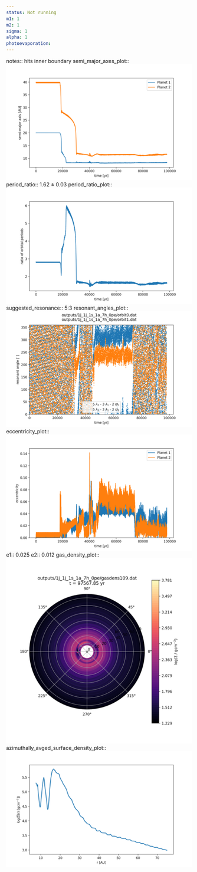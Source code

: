 ```yaml
---
status: Not running
m1: 1
m2: 1
sigma: 1
alpha: 1
photoevaporation: 
---
```


notes:: hits inner boundary
semi_major_axes_plot:: ![semi_major_axes_1j_1j_1s_1a_7h_0pe.png](plots/semi_major_axes/semi_major_axes_1j_1j_1s_1a_7h_0pe.png)
period_ratio:: 1.62 ± 0.03
period_ratio_plot:: ![period_ratio_1j_1j_1s_1a_7h_0pe.png](plots/period_ratio/period_ratio_1j_1j_1s_1a_7h_0pe.png)
suggested_resonance:: 5:3
resonant_angles_plot:: ![resonant_angles_1j_1j_1s_1a_7h_0pe.png](plots/resonant_angles/resonant_angles_1j_1j_1s_1a_7h_0pe.png)
eccentricity_plot:: ![eccentricity_1j_1j_1s_1a_7h_0pe.png](plots/eccentricity/eccentricity_1j_1j_1s_1a_7h_0pe.png)
e1:: 0.025
e2:: 0.012
gas_density_plot:: ![gas_density_1j_1j_1s_1a_7h_0pe.png](plots/gas_density/gas_density_1j_1j_1s_1a_7h_0pe.png)
azimuthally_avged_surface_density_plot:: ![azimuthally_avged_surface_density_1j_1j_1s_1a_7h_0pe.png](plots/azimuthally_avged_surface_density/azimuthally_avged_surface_density_1j_1j_1s_1a_7h_0pe.png)
